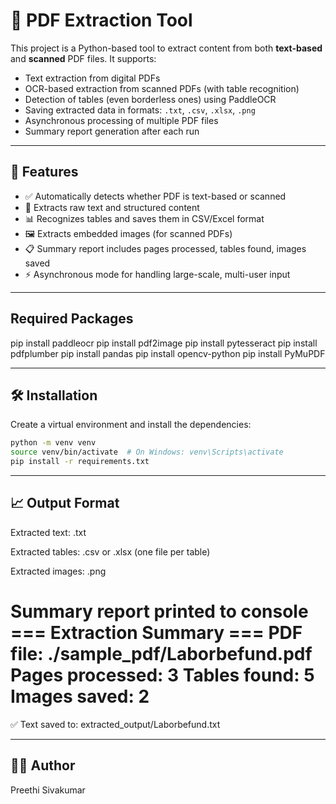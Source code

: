 # 📄 PDF Extraction Tool

This project is a Python-based tool to extract content from both **text-based** and **scanned** PDF files. It supports:

- Text extraction from digital PDFs
- OCR-based extraction from scanned PDFs (with table recognition)
- Detection of tables (even borderless ones) using PaddleOCR
- Saving extracted data in formats: `.txt`, `.csv`, `.xlsx`, `.png`
- Asynchronous processing of multiple PDF files
- Summary report generation after each run

---

## 🚀 Features

- ✅ Automatically detects whether PDF is text-based or scanned
- 📄 Extracts raw text and structured content
- 📊 Recognizes tables and saves them in CSV/Excel format
- 🖼️ Extracts embedded images (for scanned PDFs)
- 📋 Summary report includes pages processed, tables found, images saved
- ⚡ Asynchronous mode for handling large-scale, multi-user input

---
## Required Packages

pip install paddleocr
pip install pdf2image
pip install pytesseract
pip install pdfplumber
pip install pandas
pip install opencv-python
pip install PyMuPDF

---
## 🛠️ Installation

Create a virtual environment and install the dependencies:

```bash
python -m venv venv
source venv/bin/activate  # On Windows: venv\Scripts\activate
pip install -r requirements.txt
```

---
##  📈 Output Format
Extracted text: .txt

Extracted tables: .csv or .xlsx (one file per table)

Extracted images: .png

Summary report printed to console
=== Extraction Summary ===
PDF file: ./sample_pdf/Laborbefund.pdf
Pages processed: 3
Tables found: 5
Images saved: 2
==========================
✅ Text saved to: extracted_output/Laborbefund.txt

---
## 👩‍💻 Author
Preethi Sivakumar


